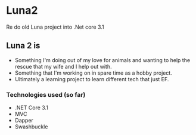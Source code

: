 # Luna2
Re do old Luna project into .Net core 3.1

## Luna 2 is
* Something I'm doing out of my love for animals and wanting to help the rescue that my wife and I help out with.
* Something that I'm working on in spare time as a hobby project.
* Ultimately a learning project to learn different tech that just EF.

### Technologies used (so far)
* .NET Core 3.1
* MVC
* Dapper
* Swashbuckle
